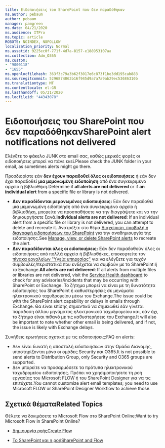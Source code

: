 ```yaml
---
title: Ειδοποιήσεις του SharePoint που δεν παραδόθηκαν
ms.author: pebaum
author: pebaum
manager: pamgreen
ms.date: 04/21/2020
ms.audience: ITPro
ms.topic: article
ROBOTS: NOINDEX, NOFOLLOW
localization_priority: Normal
ms.assetid: 9225ec0f-771f-4d7a-8157-e188953107aa
ms.collection: Adm_O365
ms.custom:
- "9000118"
- "1655"
ms.openlocfilehash: 363f3c79a3b62f3017e6c873f1be3dd195cab883
ms.sourcegitcommit: 5296874062b16f945d9a7a7a9ab29ec53686310b
ms.translationtype: MT
ms.contentlocale: el-GR
ms.lasthandoff: 05/21/2020
ms.locfileid: "44343078"
---
```

# <a name="sharepoint-alert-notifications-not-delivered"></a><span data-ttu-id="fed75-102">Ειδοποιήσεις του SharePoint που δεν παραδόθηκαν</span><span class="sxs-lookup"><span data-stu-id="fed75-102">SharePoint alert notifications not delivered</span></span>

<span data-ttu-id="fed75-103">Ελέγξτε το φάκελο JUNK στο email σας, καθώς μερικές φορές οι ειδοποιήσεις μπορεί να πάνε εκεί.</span><span class="sxs-lookup"><span data-stu-id="fed75-103">Please check the JUNK folder in your email, as sometimes alerts might go there.</span></span>

<span data-ttu-id="fed75-104">Προσδιορίστε εάν **δεν έχουν παραδοθεί όλες οι ειδοποιήσεις** ή εάν δεν έχει παραδοθεί **μια μεμονωμένη ειδοποίηση** από ένα συγκεκριμένο αρχείο ή βιβλιοθήκη.</span><span class="sxs-lookup"><span data-stu-id="fed75-104">Determine if **all alerts are not delivered** or if **an individual alert** from a specific file or library is not delivered.</span></span>

- <span data-ttu-id="fed75-105">**Δεν παραδίδονται μεμονωμένες ειδοποιήσεις:** Εάν δεν παραδοθεί μια μεμονωμένη ειδοποίηση από ένα συγκεκριμένο αρχείο ή βιβλιοθήκη, μπορείτε να προσπαθήσετε να την διαγράψετε και να την δημιουργήσετε ξανά.</span><span class="sxs-lookup"><span data-stu-id="fed75-105">**Individual alerts are not delivered**: If an individual alert from a specific file or library is not delivered, you can attempt to delete and recreate it.</span></span> <span data-ttu-id="fed75-106">Ανατρέξτε στο θέμα [Διαχείριση, προβολή ή διαγραφή ειδοποιήσεων του SharePoint](https://support.office.com/article/manage-view-or-delete-sharepoint-alerts-99dfb19c-9a90-4a8c-aba1-aa8c8afb0de2) για την αναδημιουργία της ειδοποίησης.</span><span class="sxs-lookup"><span data-stu-id="fed75-106">See [Manage, view, or delete SharePoint alerts](https://support.office.com/article/manage-view-or-delete-sharepoint-alerts-99dfb19c-9a90-4a8c-aba1-aa8c8afb0de2) to recreate the alert.</span></span>
- <span data-ttu-id="fed75-107">**Δεν παραδίδονται όλες οι ειδοποιήσεις:** Εάν δεν παραδοθούν όλες οι ειδοποιήσεις από πολλά αρχεία ή βιβλιοθήκες, επισκεφτείτε τον [πίνακα εργαλείων "Υγεία υπηρεσίας"](https://admin.microsoft.com/AdminPortal/Home#/servicehealth) για να ελέγξετε για τυχόν συμβουλές/περιστατικά που ενδέχεται να συμβούν με το SharePoint ή το Exchange.</span><span class="sxs-lookup"><span data-stu-id="fed75-107">**All alerts are not delivered**: If all alerts from multiple files or libraries are not delivered, visit the [Service Health dashboard](https://admin.microsoft.com/AdminPortal/Home#/servicehealth) to check for any advisories/incidents that may be occurring with SharePoint or Exchange.</span></span> <span data-ttu-id="fed75-108">Το ζήτημα μπορεί να είναι με τη δυνατότητα ειδοποίησης του SharePoint ή καθυστερήσεις σε μηνύματα ηλεκτρονικού ταχυδρομείου μέσω του Exchange.</span><span class="sxs-lookup"><span data-stu-id="fed75-108">The issue could be with the SharePoint alert capability or delays in emails through Exchange.</span></span> <span data-ttu-id="fed75-109">Θα είναι επίσης σημαντικό να σημειωθεί εάν γίνεται παράδοση άλλου μηνύματος ηλεκτρονικού ταχυδρομείου και, εάν όχι, το ζήτημα είναι πιθανό με τις καθυστερήσεις του Exchange.</span><span class="sxs-lookup"><span data-stu-id="fed75-109">It will also be important to note whether other email is being delivered, and if not, the issue is likely with Exchange delays.</span></span>

<span data-ttu-id="fed75-110">Συνήθεις ερωτήσεις σχετικά με τις ειδοποιήσεις:</span><span class="sxs-lookup"><span data-stu-id="fed75-110">FAQ on alerts:</span></span>

- <span data-ttu-id="fed75-111">Δεν είναι δυνατή η αποστολή ειδοποιήσεων στην Ομάδα Διανομής, υποστηρίζονται μόνο οι ομάδες Security και O365.</span><span class="sxs-lookup"><span data-stu-id="fed75-111">It is not possible to send alerts to Distribution Group, only Security and O365 groups are supported.</span></span>
- <span data-ttu-id="fed75-112">Δεν μπορείτε να προσαρμόσετε τα πρότυπα ηλεκτρονικού ταχυδρομείου ειδοποίησης. Πρέπει να χρησιμοποιήσετε τη ροή εργασίας του Microsoft FLOW ή του SharePoint Designer για να τις επιτύχετε.</span><span class="sxs-lookup"><span data-stu-id="fed75-112">You cannot customize alert email templates; you need to use Microsoft FLOW or SharePoint Designer Workflow to achieve those.</span></span>

## <a name="related-topics"></a><span data-ttu-id="fed75-113">Σχετικά θέματα</span><span class="sxs-lookup"><span data-stu-id="fed75-113">Related Topics</span></span>

<span data-ttu-id="fed75-114">Θέλετε να δοκιμάσετε το Microsoft Flow στο SharePoint Online;</span><span class="sxs-lookup"><span data-stu-id="fed75-114">Want to try Microsoft Flow in SharePoint Online?</span></span>

- [<span data-ttu-id="fed75-115">Δημιουργία ροής</span><span class="sxs-lookup"><span data-stu-id="fed75-115">Create Flow</span></span>](https://support.office.com/article/a9c3e03b-0654-46af-a254-20252e580d01)

- [<span data-ttu-id="fed75-116">Το SharePoint και η ροή</span><span class="sxs-lookup"><span data-stu-id="fed75-116">SharePoint and Flow</span></span>](https://flow.microsoft.com//blog/sharepoint-and-flow/)
